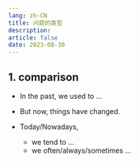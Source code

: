 ```yaml
---
lang: zh-CN
title: 问题的类型
description:
article: false
date: 2023-08-30
---
```


## 1. comparison

- In the past, we used to ...

- But now, things have changed.

- Today/Nowadays,
    - we tend to ...
    - we often/always/sometimes ...